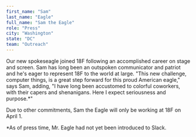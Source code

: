 ```yaml
---
first_name: "Sam"
last_name: "Eagle"
full_name: "Sam the Eagle"
role: "Press"
city: "Washington"
state: "DC"
team: "Outreach"
---
```

Our new spokeseagle joined 18F following an accomplished career on stage and screen. Sam has long been an outspoken communicator and patriot and he's eager to represent 18F to the world at large. "This new challenge, computer things, is a great step forward for this proud American eagle," says Sam, adding, "I have long been accustomed to colorful coworkers, with their capers and shenanigans. Here I expect seriousness and purpose.*"

Due to other commitments, Sam the Eagle will only be working at 18F on April 1.

*As of press time, Mr. Eagle had not yet been introduced to Slack.
